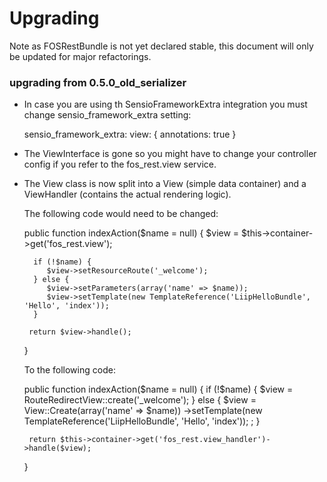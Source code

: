 Upgrading
=========

Note as FOSRestBundle is not yet declared stable, this document will only be updated
for major refactorings.

### upgrading from 0.5.0_old_serializer

 * In case you are using th SensioFrameworkExtra integration you must change
    sensio_framework_extra setting:

    sensio_framework_extra:
        view:    { annotations: true }

 * The ViewInterface is gone so you might have to change your controller config if you refer to the fos_rest.view service.

 * The View class is now split into a View (simple data container) and a ViewHandler (contains the actual rendering logic).

    The following code would need to be changed:

     public function indexAction($name = null)
     {
        $view = $this->container->get('fos_rest.view');

         if (!$name) {
            $view->setResourceRoute('_welcome');
         } else {
            $view->setParameters(array('name' => $name));
            $view->setTemplate(new TemplateReference('LiipHelloBundle', 'Hello', 'index'));
         }

        return $view->handle();
     }

    To the following code:

    public function indexAction($name = null)
    {
        if (!$name) {
            $view = RouteRedirectView::create('_welcome');
        } else {
            $view = View::Create(array('name' => $name))
                ->setTemplate(new TemplateReference('LiipHelloBundle', 'Hello', 'index'));
            ;
        }

        return $this->container->get('fos_rest.view_handler')->handle($view);
    }

